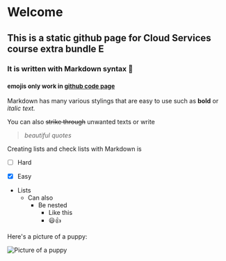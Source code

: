 # Welcome

## This is a static github page for Cloud Services course extra bundle E

### It is written with Markdown syntax :cowboy_hat_face: 
### <sub> emojis only work in [github code page](https://github.com/NikoManni/NikoManni.github.io/blob/main/index.md) </sub>

Markdown has many various stylings that are easy to use such as **bold** or _italic text._

You can also ~~strike through~~ unwanted texts or write
> _beautiful quotes_

<!-- :shushing_face: This is a secret line that won't be rendered on the page  :shushing_face: -->

Creating lists and check lists with Markdown is
- [ ]  Hard
- [x]  Easy


- Lists
  - Can also
    - Be nested
      - Like this 
      - :smiley::+1:

Here's a picture of a puppy:

![Picture of a puppy](https://hips.hearstapps.com/hmg-prod/images/dog-puppy-on-garden-royalty-free-image-1586966191.jpg?crop=0.752xw:1.00xh;0.175xw,0&resize=1200:*)